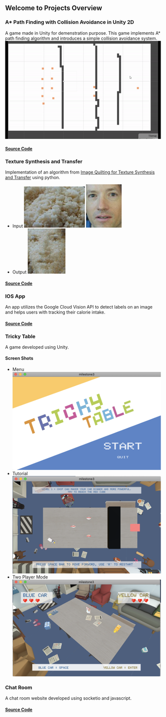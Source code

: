 ## Welcome to Projects Overview

### A* Path Finding with Collision Avoidance in Unity 2D
A game made in Unity for demenstration purpose. This game implements A* path finding algorithm and introduces a simple collision avoidance system.
![Image](/imgs/collisionAvoidance.gif)
#### [Source Code](https://github.com/chuanky/A-PathFindingUnity2D.git)

### Texture Synthesis and Transfer
Implementation of an algorithm from [Image Quilting for Texture Synthesis and Transfer](https://people.eecs.berkeley.edu/~efros/research/quilting/quilting.pdf) using python.
- Input
![Image](/imgs/rice.png)
![Image](/imgs/man_face.png)
- Output
![Image](/imgs/output_man_rice.png)
#### [Source Code](https://github.com/chuanky/TextureSynthesis.git)

### IOS App
An app utilizes the Google Cloud Vision API to detect labels on an image and helps users with tracking their calorie intake.
#### [Source Code](https://github.com/chuanky/calorieTracker.git)

### Tricky Table
A game developed using Unity.
#### Screen Shots
- Menu
![Image](/imgs/Menu.png)
- Tutorial
![Image](/imgs/Tutorial.png)
- Two Player Mode
![Image](/imgs/TwoPlayer.png)

### Chat Room
A chat room website developed using socketio and javascript. 
#### [Source Code](https://github.com/chuanky/chatRoom.git)

